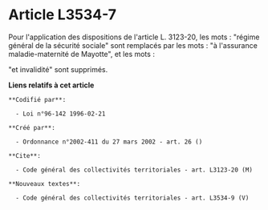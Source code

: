 # Article L3534-7

Pour l'application des dispositions de l'article L. 3123-20, les mots : "régime général de la sécurité sociale" sont
remplacés par les mots : "à l'assurance maladie-maternité de Mayotte", et les mots :

"et invalidité" sont supprimés.

**Liens relatifs à cet article**

	**Codifié par**:

	  - Loi n°96-142 1996-02-21

	**Créé par**:

	  - Ordonnance n°2002-411 du 27 mars 2002 - art. 26 ()

	**Cite**:

	  - Code général des collectivités territoriales - art. L3123-20 (M)

	**Nouveaux textes**:

	  - Code général des collectivités territoriales - art. L3534-9 (V)
